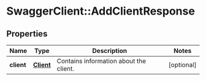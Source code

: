 # SwaggerClient::AddClientResponse

## Properties
Name | Type | Description | Notes
------------ | ------------- | ------------- | -------------
**client** | [**Client**](Client.md) | Contains information about the client. | [optional] 


